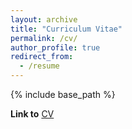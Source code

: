 ```yaml
---
layout: archive
title: "Curriculum Vitae"
permalink: /cv/
author_profile: true
redirect_from:
  - /resume
---
```


{% include base_path %}

**Link to** [CV][CV Link]


[CV Link]: https://www.dropbox.com/s/s75dlfub2m95dxb/Ziping%20Ye%20CV.pdf?dl=0
